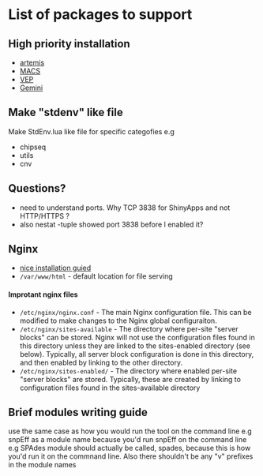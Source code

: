 # List of packages to support

## High priority installation

- [artemis](http://www.sanger.ac.uk/resources/software/artemis/#download)
- [MACS](https://github.com/taoliu/MACS)
- [VEP](http://www.ensembl.org/info/docs/tools/vep/index.html)
- [Gemini](http://gemini.readthedocs.org/en/latest/content/installation.html#automated-installation)

## Make "stdenv" like file

Make StdEnv.lua like file for specific categofies e.g

- chipseq
- utils
- cnv
 
## Questions?

- need to understand ports. Why TCP 3838 for ShinyApps and not HTTP/HTTPS ?
- also nestat -tuple showed port 3838 before I enabled it?

## Nginx 

- [nice installation guied](https://www.digitalocean.com/community/tutorials/how-to-install-nginx-on-ubuntu-16-04)
- `/var/www/html` - default location for file serving

#### Improtant nginx files

- `/etc/nginx/nginx.conf` - The main Nginx configuration file. This can be modified to make changes to the Nginx global configuraiton.
- `/etc/nginx/sites-available` - The directory where per-site "server blocks" can be stored. Nginx will not use the configuration files found in this directory unless they are linked to the sites-enabled directory (see below). Typically, all server block configuration is done in this directory, and then enabled by linking to the other directory.
- `/etc/nginx/sites-enabled/` - The directory where enabled per-site "server blocks" are stored. Typically, these are created by linking to configuration files found in the sites-available directory

## Brief modules writing guide

use the same case as how you would run the tool on the command line e.g snpEff as a module name because you'd run snpEff on the command line
e.g SPAdes module should actually be called, spades, because this is how you'd run it on the commnand line. Also there shouldn't be any "v" prefixes in the module names

